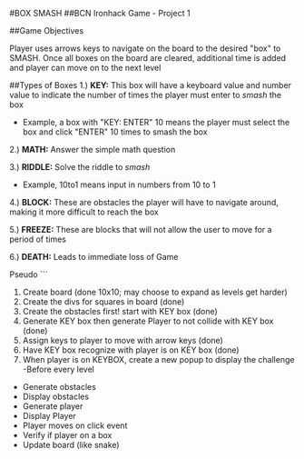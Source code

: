 #BOX SMASH
##BCN Ironhack Game - Project 1

##Game Objectives

Player uses arrows keys to navigate on the board to the desired "box" to SMASH. Once all boxes on the board are cleared, additional time is added and player can move on to the next level

##Types of Boxes
1.) **KEY:** This box will have a keyboard value and number value to indicate the number of times the player must enter to *smash* the box
  * Example, a box with "KEY: ENTER" 10 means the player must select the box and click "ENTER" 10 times to smash the box

2.) **MATH:** Answer the simple math question

3.) **RIDDLE:** Solve the riddle to *smash*
* Example, 10to1 means input in numbers from 10 to 1

4.) **BLOCK:** These are obstacles the player will have to navigate around, making it more difficult to reach the box

5.) **FREEZE:** These are blocks that will not allow the user to move for a period of times

6.) **DEATH:** Leads to immediate loss of Game


Pseudo ```
1. Create board (done 10x10; may choose to expand as levels get harder)
2. Create the divs for squares in board (done)
3. Create the obstacles first! start with KEY box (done)
4. Generate KEY box then generate Player to not collide with KEY box (done)
5. Assign keys to player to move with arrow keys (done)
6. Have KEY box recognize with player is on KEY box (done)
7. When player is on KEYBOX, create a new popup to display the challenge
-Before every level
  * Generate obstacles
  * Display obstacles
  * Generate player
  * Display Player  
  * Player moves on click event  
  * Verify if player on a box   
  * Update board (like snake)
```
